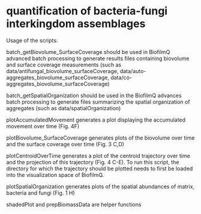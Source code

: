 # quantification of bacteria-fungi interkingdom assemblages

Usage of the scripts:

batch_getBiovolume_SurfaceCoverage should be used in BiofilmQ advanced batch processing to generate results files containing biovolume and surface coverage measurements 
(such as data/antifungal_biovolume_surfaceCoverage, data/auto-aggregates_biovolume_surfaceCoverage, data/co-aggregates_biovolume_surfaceCoverage)

batch_getSpatialOrganization should be used in the BiofilmQ advances batch processing to generate files summarizing the spatial organization of aggregates
(such as data/spatialOrganization)

plotAccumulatedMovement generates a plot displaying the accumulated movement over time (Fig. 4F)

plotBiovolume_SurfaceCoverage generates plots of the biovolume over time and the surface coverage over time (Fig. 3 C,D)

plotCentroidOverTime generates a plot of the centroid trajectory over time and the projection of this trajectory (Fig. 4 C-E). To run this script, the directory for which the trajectory should be plotted needs to first be loaded into the visualization space of BiofilmQ.

plotSpatialOrganization generates plots of the spatial abundances of matrix, bacteria and fungi (Fig. 1 H)

shadedPlot and prepBiomassData are helper functions
